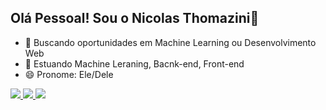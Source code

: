 ## Olá Pessoal! Sou o Nicolas Thomazini👋

- 🔭 Buscando oportunidades em Machine Learning ou Desenvolvimento Web
- 🌱 Estuando Machine Leraning, Bacnk-end, Front-end
- 😄 Pronome: Ele/Dele

<div>
  <a href="https://https://github.com/nickaoth">
  <img src="https://cdn.jsdelivr.net/gh/devicons/devicon@latest/icons/html5/html5-original.svg" />
  <img src="https://cdn.jsdelivr.net/gh/devicons/devicon@latest/icons/css3/css3-original.svg" />
  <img src="https://cdn.jsdelivr.net/gh/devicons/devicon@latest/icons/python/python-original.svg" />
</div>
